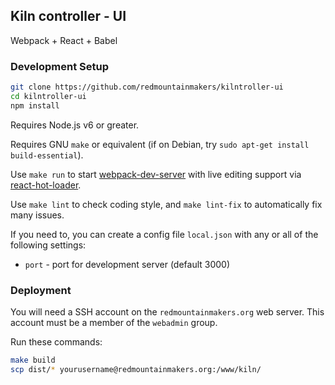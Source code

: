 ## Kiln controller - UI

Webpack + React + Babel

### Development Setup

```sh
git clone https://github.com/redmountainmakers/kilntroller-ui
cd kilntroller-ui
npm install
```

Requires Node.js v6 or greater.

Requires GNU `make` or equivalent (if on Debian, try
`sudo apt-get install build-essential`).

Use `make run` to start
[webpack-dev-server](https://webpack.github.io/docs/webpack-dev-server.html)
with live editing support via
[react-hot-loader](https://github.com/gaearon/react-hot-loader).

Use `make lint` to check coding style, and `make lint-fix` to automatically fix
many issues.

If you need to, you can create a config file `local.json` with any or all of
the following settings:

- `port` - port for development server (default 3000)

### Deployment

You will need a SSH account on the `redmountainmakers.org` web server.  This
account must be a member of the `webadmin` group.

Run these commands:

```sh
make build
scp dist/* yourusername@redmountainmakers.org:/www/kiln/
```
